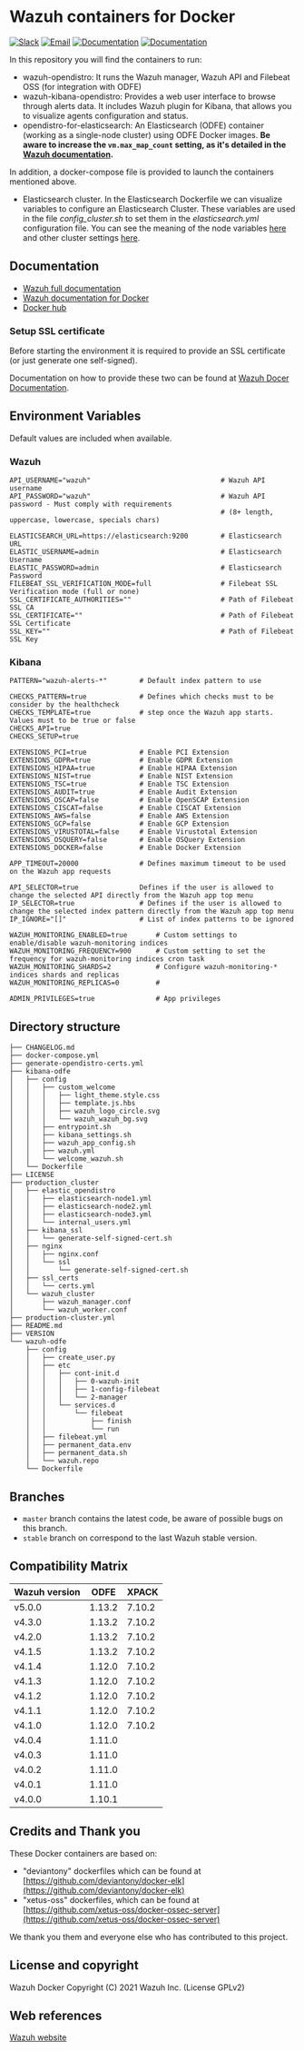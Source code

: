 # Wazuh containers for Docker

[![Slack](https://img.shields.io/badge/slack-join-blue.svg)](https://wazuh.com/community/join-us-on-slack/)
[![Email](https://img.shields.io/badge/email-join-blue.svg)](https://groups.google.com/forum/#!forum/wazuh)
[![Documentation](https://img.shields.io/badge/docs-view-green.svg)](https://documentation.wazuh.com)
[![Documentation](https://img.shields.io/badge/web-view-green.svg)](https://wazuh.com)

In this repository you will find the containers to run:

* wazuh-opendistro: It runs the Wazuh manager, Wazuh API and Filebeat OSS (for integration with ODFE)
* wazuh-kibana-opendistro: Provides a web user interface to browse through alerts data. It includes Wazuh plugin for Kibana, that allows you to visualize agents configuration and status.
* opendistro-for-elasticsearch: An Elasticsearch (ODFE) container (working as a single-node cluster) using ODFE Docker images. **Be aware to increase the `vm.max_map_count` setting, as it's detailed in the [Wazuh documentation](https://documentation.wazuh.com/current/docker/wazuh-container.html#increase-max-map-count-on-your-host-linux).**

In addition, a docker-compose file is provided to launch the containers mentioned above.

* Elasticsearch cluster. In the Elasticsearch Dockerfile we can visualize variables to configure an Elasticsearch Cluster. These variables are used in the file *config_cluster.sh* to set them in the *elasticsearch.yml* configuration file. You can see the meaning of the node variables [here](https://www.elastic.co/guide/en/elasticsearch/reference/current/modules-node.html) and other cluster settings [here](https://github.com/elastic/elasticsearch/blob/master/distribution/src/config/elasticsearch.yml).

## Documentation

* [Wazuh full documentation](http://documentation.wazuh.com)
* [Wazuh documentation for Docker](https://documentation.wazuh.com/current/docker/index.html)
* [Docker hub](https://hub.docker.com/u/wazuh)


### Setup SSL certificate

Before starting the environment it is required to provide an SSL certificate (or just generate one self-signed).

Documentation on how to provide these two can be found at [Wazuh Docer Documentation](https://documentation.wazuh.com/current/docker/wazuh-container.html#production-deployment).


## Environment Variables

Default values are included when available.

### Wazuh
```
API_USERNAME="wazuh"                                # Wazuh API username
API_PASSWORD="wazuh"                                # Wazuh API password - Must comply with requirements
                                                    # (8+ length, uppercase, lowercase, specials chars)

ELASTICSEARCH_URL=https://elasticsearch:9200        # Elasticsearch URL
ELASTIC_USERNAME=admin                              # Elasticsearch Username
ELASTIC_PASSWORD=admin                              # Elasticsearch Password
FILEBEAT_SSL_VERIFICATION_MODE=full                 # Filebeat SSL Verification mode (full or none)
SSL_CERTIFICATE_AUTHORITIES=""                      # Path of Filebeat SSL CA
SSL_CERTIFICATE=""                                  # Path of Filebeat SSL Certificate
SSL_KEY=""                                          # Path of Filebeat SSL Key
```

### Kibana
```
PATTERN="wazuh-alerts-*"        # Default index pattern to use

CHECKS_PATTERN=true             # Defines which checks must to be consider by the healthcheck
CHECKS_TEMPLATE=true            # step once the Wazuh app starts. Values must to be true or false
CHECKS_API=true
CHECKS_SETUP=true

EXTENSIONS_PCI=true             # Enable PCI Extension
EXTENSIONS_GDPR=true            # Enable GDPR Extension
EXTENSIONS_HIPAA=true           # Enable HIPAA Extension
EXTENSIONS_NIST=true            # Enable NIST Extension
EXTENSIONS_TSC=true             # Enable TSC Extension
EXTENSIONS_AUDIT=true           # Enable Audit Extension
EXTENSIONS_OSCAP=false          # Enable OpenSCAP Extension
EXTENSIONS_CISCAT=false         # Enable CISCAT Extension
EXTENSIONS_AWS=false            # Enable AWS Extension
EXTENSIONS_GCP=false            # Enable GCP Extension
EXTENSIONS_VIRUSTOTAL=false     # Enable Virustotal Extension
EXTENSIONS_OSQUERY=false        # Enable OSQuery Extension
EXTENSIONS_DOCKER=false         # Enable Docker Extension

APP_TIMEOUT=20000               # Defines maximum timeout to be used on the Wazuh app requests

API_SELECTOR=true               Defines if the user is allowed to change the selected API directly from the Wazuh app top menu
IP_SELECTOR=true                # Defines if the user is allowed to change the selected index pattern directly from the Wazuh app top menu
IP_IGNORE="[]"                  # List of index patterns to be ignored

WAZUH_MONITORING_ENABLED=true       # Custom settings to enable/disable wazuh-monitoring indices
WAZUH_MONITORING_FREQUENCY=900      # Custom setting to set the frequency for wazuh-monitoring indices cron task
WAZUH_MONITORING_SHARDS=2           # Configure wazuh-monitoring-* indices shards and replicas
WAZUH_MONITORING_REPLICAS=0         #

ADMIN_PRIVILEGES=true               # App privileges
```

## Directory structure

    ├── CHANGELOG.md
    ├── docker-compose.yml
    ├── generate-opendistro-certs.yml
    ├── kibana-odfe
    │   ├── config
    │   │   ├── custom_welcome
    │   │   │   ├── light_theme.style.css
    │   │   │   ├── template.js.hbs
    │   │   │   ├── wazuh_logo_circle.svg
    │   │   │   └── wazuh_wazuh_bg.svg
    │   │   ├── entrypoint.sh
    │   │   ├── kibana_settings.sh
    │   │   ├── wazuh_app_config.sh
    │   │   ├── wazuh.yml
    │   │   └── welcome_wazuh.sh
    │   └── Dockerfile
    ├── LICENSE
    ├── production_cluster
    │   ├── elastic_opendistro
    │   │   ├── elasticsearch-node1.yml
    │   │   ├── elasticsearch-node2.yml
    │   │   ├── elasticsearch-node3.yml
    │   │   └── internal_users.yml
    │   ├── kibana_ssl
    │   │   └── generate-self-signed-cert.sh
    │   ├── nginx
    │   │   ├── nginx.conf
    │   │   └── ssl
    │   │       └── generate-self-signed-cert.sh
    │   ├── ssl_certs
    │   │   └── certs.yml
    │   └── wazuh_cluster
    │       ├── wazuh_manager.conf
    │       └── wazuh_worker.conf
    ├── production-cluster.yml
    ├── README.md
    ├── VERSION
    └── wazuh-odfe
        ├── config
        │   ├── create_user.py
        │   ├── etc
        │   │   ├── cont-init.d
        │   │   │   ├── 0-wazuh-init
        │   │   │   ├── 1-config-filebeat
        │   │   │   └── 2-manager
        │   │   └── services.d
        │   │       └── filebeat
        │   │           ├── finish
        │   │           └── run
        │   ├── filebeat.yml
        │   ├── permanent_data.env
        │   ├── permanent_data.sh
        │   └── wazuh.repo
        └── Dockerfile



## Branches

* `master` branch contains the latest code, be aware of possible bugs on this branch.
* `stable` branch on correspond to the last Wazuh stable version.


## Compatibility Matrix

| Wazuh version | ODFE    | XPACK  |
|---------------|---------|--------|
| v5.0.0        | 1.13.2  | 7.10.2 |
| v4.3.0        | 1.13.2  | 7.10.2 |
| v4.2.0        | 1.13.2  | 7.10.2 |
| v4.1.5        | 1.13.2  | 7.10.2 |
| v4.1.4        | 1.12.0  | 7.10.2 |
| v4.1.3        | 1.12.0  | 7.10.2 |
| v4.1.2        | 1.12.0  | 7.10.2 |
| v4.1.1        | 1.12.0  | 7.10.2 |
| v4.1.0        | 1.12.0  | 7.10.2 |
| v4.0.4        | 1.11.0  |        |
| v4.0.3        | 1.11.0  |        |
| v4.0.2        | 1.11.0  |        |
| v4.0.1        | 1.11.0  |        |
| v4.0.0        | 1.10.1  |        |

## Credits and Thank you

These Docker containers are based on:

*  "deviantony" dockerfiles which can be found at [https://github.com/deviantony/docker-elk](https://github.com/deviantony/docker-elk)
*  "xetus-oss" dockerfiles, which can be found at [https://github.com/xetus-oss/docker-ossec-server](https://github.com/xetus-oss/docker-ossec-server)

We thank you them and everyone else who has contributed to this project.

## License and copyright

Wazuh Docker Copyright (C) 2021 Wazuh Inc. (License GPLv2)

## Web references

[Wazuh website](http://wazuh.com)
